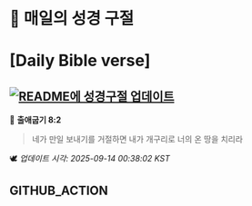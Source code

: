 # 🙏 매일의 성경 구절
# [Daily Bible verse]
## [![README에 성경구절 업데이트](https://github.com/DONGSUKA/first_test/actions/workflows/update-readme-bible.yml/badge.svg)](https://github.com/DONGSUKA/first_test/actions/workflows/update-readme-bible.yml)
<!-- START_BIBLE_VERSE -->
📖 **출애굽기 8:2**
> 네가 만일 보내기를 거절하면 내가 개구리로 너의 온 땅을 치리라

🕊️ _업데이트 시각: 2025-09-14 00:38:02 KST_
  <!-- END_BIBLE_VERSE -->
## GITHUB_ACTION
